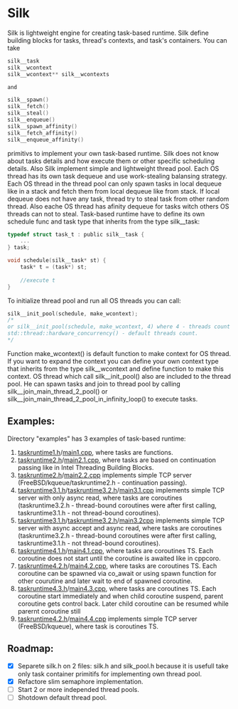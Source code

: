 # Silk
Silk is lightweight engine for creating task-based runtime. Silk define building blocks for tasks, thread's contexts, and task's containers. You can take

```C
silk__task
silk__wcontext
silk__wcontext** silk__wcontexts

and

silk__spawn()
silk__fetch()
silk__steal()
silk__enqueue()
silk__spawn_affinity()
silk__fetch_affinity()
silk__enqueue_affinity()
```

primitivs to implement your own task-based runtime. Silk does not know about tasks details and how execute them or other specific scheduling details.
Also Silk implement simple and lightweight thread pool. Each OS thread has its own task dequeue and use work-stealing balansing strategy. Each OS thread in the thread pool can only spawn tasks in local dequeue like in a stack and fetch them from local dequeue like from stack. If local dequeue does not have any task, thread try to steal task from other random thread. Also eache OS thread has afinity dequeue for tasks witch others OS threads can not to steal.
Task-based runtime have to define its own schedule func and task type that inherits from the type silk__task:

```C
typedef struct task_t : public silk__task {
    ...
} task;

void schedule(silk__task* st) {
    task* t = (task*) st;
   
    //execute t
}
```

To initialize thread pool and run all OS threads you can call:

```C
silk__init_pool(schedule, make_wcontext); 
/*
or silk__init_pool(schedule, make_wcontext, 4) where 4 - threads count in the thread pool.
std::thread::hardware_concurrency() - default threads count.
*/
```

Function make_wcontext() is default function to make context for OS thread. If you want to expand the context you can define your own context type that inherits from the type silk__wcontext and define function to make this context.
OS thread which call silk__init_pool() also are included to the thread pool. He can spawn tasks and join to thread pool by calling silk__join_main_thread_2_pool() or silk__join_main_thread_2_pool_in_infinity_loop() to execute tasks.

## Examples:
Directory "examples" has 3 examples of task-based runtime:

1. [taskruntime1.h](examples/taskruntime1.h)/[main1.cpp](examples/main1.cpp), where tasks are functions.
2. [taskruntime2.h](examples/taskruntime2.h)/[main2.1.cpp](examples/main2.1.cpp), where tasks are based on continuation passing like in Intel Threading Building Blocks.
3. [taskruntime2.h](examples/taskruntime2.h)/[main2.2.cpp](examples/main2.2.cpp) implements simple TCP server (FreeBSD/kqueue/taskruntime2.h - continuation passing).
4. [taskruntime3.1.h](examples/taskruntime3.1.h)/[taskruntime3.2.h](examples/taskruntime3.2.h)/[main3.1.cpp](examples/main3.1.cpp) implements simple TCP server with only async read, where tasks are coroutines (taskruntime3.2.h - thread-bound coroutines were after first calling, taskruntime3.1.h - not thread-bound coroutines).
5. [taskruntime3.1.h](examples/taskruntime3.1.h)/[taskruntime3.2.h](examples/taskruntime3.2.h)/[main3.2cpp](examples/main3.2.cpp) implements simple TCP server with async accept and async read, where tasks are coroutines (taskruntime3.2.h - thread-bound coroutines were after first calling, taskruntime3.1.h - not thread-bound coroutines).
6. [taskruntime4.1.h](examples/taskruntime4.1.h)/[main4.1.cpp](examples/main4.1.cpp), where tasks are coroutines TS. Each coroutine does not start until the coroutine is awaited like in cppcoro.
7. [taskruntime4.2.h](examples/taskruntime4.2.h)/[main4.2.cpp](examples/main4.2.cpp), where tasks are coroutines TS. Each coroutine can be spawned via co_await or using spawn function for other courutine and later wait to end of spawned coroutine.
8. [taskruntime4.3.h](examples/taskruntime4.3.h)/[main4.3.cpp](examples/main4.3.cpp), where tasks are coroutines TS. Each coroutine start immediately and when child coroutine suspend, parent coroutine gets control back. Later child coroutine can be resumed while parernt coroutine still 
9. [taskruntime4.2.h](examples/taskruntime4.2.h)/[main4.4.cpp](examples/main4.4.cpp) implements simple TCP server (FreeBSD/kqueue), where task is coroutines TS.

## Roadmap:
- [x] Separete silk.h on 2 files: silk.h and silk_pool.h because it is usefull take only task container primitifs for implementing own thread pool.
- [x] Refactore slim semaphore implementation.
- [ ] Start 2 or more independed thread pools.
- [ ] Shotdown default thread pool.
